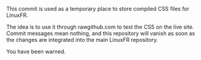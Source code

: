 This commit is used as a temporary place to store compiled CSS files for
LinuxFR.

The idea is to use it through rawgithub.com to test the CSS on the live
site. Commit messages mean nothing, and this repository will vanish as
soon as the changes are integrated into the main LinuxFR repository.

You have been warned.
